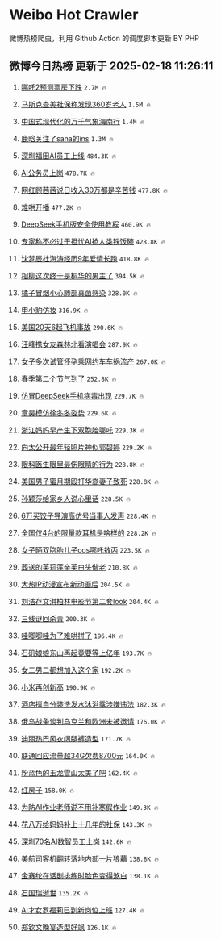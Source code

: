 # Weibo Hot Crawler 



微博热榜爬虫，利用 Github Action 的调度脚本更新 BY PHP 


## 微博今日热榜 更新于 2025-02-18 11:26:11 
1. [哪吒2预测票房下跌](https://s.weibo.com/weibo?q=%23%E5%93%AA%E5%90%922%E9%A2%84%E6%B5%8B%E7%A5%A8%E6%88%BF%E4%B8%8B%E8%B7%8C%23&t=31&band_rank=1&Refer=top) `2.7M 🔥` 

1. [马斯克查美社保称发现360岁老人](https://s.weibo.com/weibo?q=%23%E9%A9%AC%E6%96%AF%E5%85%8B%E6%9F%A5%E7%BE%8E%E7%A4%BE%E4%BF%9D%E7%A7%B0%E5%8F%91%E7%8E%B0360%E5%B2%81%E8%80%81%E4%BA%BA%23&t=31&band_rank=2&Refer=top) `1.5M 🔥` 

1. [中国式现代化的万千气象海南行](https://s.weibo.com/weibo?q=%23%E4%B8%AD%E5%9B%BD%E5%BC%8F%E7%8E%B0%E4%BB%A3%E5%8C%96%E7%9A%84%E4%B8%87%E5%8D%83%E6%B0%94%E8%B1%A1%E6%B5%B7%E5%8D%97%E8%A1%8C%23&t=31&band_rank=3&Refer=top) `1.4M 🔥` 

1. [鹿晗关注了sana的ins](https://s.weibo.com/weibo?q=%23%E9%B9%BF%E6%99%97%E5%85%B3%E6%B3%A8%E4%BA%86sana%E7%9A%84ins%23&t=31&band_rank=4&Refer=top) `1.3M 🔥` 

1. [深圳福田AI员工上线](https://s.weibo.com/weibo?q=%23%E6%B7%B1%E5%9C%B3%E7%A6%8F%E7%94%B0AI%E5%91%98%E5%B7%A5%E4%B8%8A%E7%BA%BF%23&t=31&band_rank=5&Refer=top) `484.3K 🔥` 

1. [AI公务员上岗](https://s.weibo.com/weibo?q=%23AI%E5%85%AC%E5%8A%A1%E5%91%98%E4%B8%8A%E5%B2%97%23&t=31&band_rank=6&Refer=top) `478.7K 🔥` 

1. [网红顾茜茜说日收入30万都是辛苦钱](https://s.weibo.com/weibo?q=%23%E7%BD%91%E7%BA%A2%E9%A1%BE%E8%8C%9C%E8%8C%9C%E8%AF%B4%E6%97%A5%E6%94%B6%E5%85%A530%E4%B8%87%E9%83%BD%E6%98%AF%E8%BE%9B%E8%8B%A6%E9%92%B1%23&t=31&band_rank=7&Refer=top) `477.8K 🔥` 

1. [难哄开播](https://s.weibo.com/weibo?q=%E9%9A%BE%E5%93%84%E5%BC%80%E6%92%AD&t=31&band_rank=8&Refer=top) `477.2K 🔥` 

1. [DeepSeek手机版安全使用教程](https://s.weibo.com/weibo?q=%23DeepSeek%E6%89%8B%E6%9C%BA%E7%89%88%E5%AE%89%E5%85%A8%E4%BD%BF%E7%94%A8%E6%95%99%E7%A8%8B%23&t=31&band_rank=9&Refer=top) `460.9K 🔥` 

1. [专家称不必过于担忧AI抢人类铁饭碗](https://s.weibo.com/weibo?q=%23%E4%B8%93%E5%AE%B6%E7%A7%B0%E4%B8%8D%E5%BF%85%E8%BF%87%E4%BA%8E%E6%8B%85%E5%BF%A7AI%E6%8A%A2%E4%BA%BA%E7%B1%BB%E9%93%81%E9%A5%AD%E7%A2%97%23&t=31&band_rank=10&Refer=top) `428.8K 🔥` 

1. [沈梦辰杜海涛经历9年爱情长跑](https://s.weibo.com/weibo?q=%23%E6%B2%88%E6%A2%A6%E8%BE%B0%E6%9D%9C%E6%B5%B7%E6%B6%9B%E7%BB%8F%E5%8E%869%E5%B9%B4%E7%88%B1%E6%83%85%E9%95%BF%E8%B7%91%23&t=31&band_rank=11&Refer=top) `418.8K 🔥` 

1. [相柳这次终于是桐华的男主了](https://s.weibo.com/weibo?q=%E7%9B%B8%E6%9F%B3%E8%BF%99%E6%AC%A1%E7%BB%88%E4%BA%8E%E6%98%AF%E6%A1%90%E5%8D%8E%E7%9A%84%E7%94%B7%E4%B8%BB%E4%BA%86&t=31&band_rank=12&Refer=top) `394.5K 🔥` 

1. [橘子冒烟小心肺部真菌感染](https://s.weibo.com/weibo?q=%23%E6%A9%98%E5%AD%90%E5%86%92%E7%83%9F%E5%B0%8F%E5%BF%83%E8%82%BA%E9%83%A8%E7%9C%9F%E8%8F%8C%E6%84%9F%E6%9F%93%23&t=31&band_rank=13&Refer=top) `328.0K 🔥` 

1. [申小豹仿妆](https://s.weibo.com/weibo?q=%23%E7%94%B3%E5%B0%8F%E8%B1%B9%E4%BB%BF%E5%A6%86%23&t=31&band_rank=14&Refer=top) `316.9K 🔥` 

1. [美国20天6起飞机事故](https://s.weibo.com/weibo?q=%23%E7%BE%8E%E5%9B%BD20%E5%A4%A96%E8%B5%B7%E9%A3%9E%E6%9C%BA%E4%BA%8B%E6%95%85%23&t=31&band_rank=15&Refer=top) `290.6K 🔥` 

1. [汪峰携女友森林北看演唱会](https://s.weibo.com/weibo?q=%23%E6%B1%AA%E5%B3%B0%E6%90%BA%E5%A5%B3%E5%8F%8B%E6%A3%AE%E6%9E%97%E5%8C%97%E7%9C%8B%E6%BC%94%E5%94%B1%E4%BC%9A%23&t=31&band_rank=16&Refer=top) `287.9K 🔥` 

1. [女子多次试管怀孕乘网约车车祸流产](https://s.weibo.com/weibo?q=%23%E5%A5%B3%E5%AD%90%E5%A4%9A%E6%AC%A1%E8%AF%95%E7%AE%A1%E6%80%80%E5%AD%95%E4%B9%98%E7%BD%91%E7%BA%A6%E8%BD%A6%E8%BD%A6%E7%A5%B8%E6%B5%81%E4%BA%A7%23&t=31&band_rank=17&Refer=top) `267.0K 🔥` 

1. [春季第二个节气到了](https://s.weibo.com/weibo?q=%23%E6%98%A5%E5%AD%A3%E7%AC%AC%E4%BA%8C%E4%B8%AA%E8%8A%82%E6%B0%94%E5%88%B0%E4%BA%86%23&t=31&band_rank=18&Refer=top) `252.8K 🔥` 

1. [仿冒DeepSeek手机病毒出现](https://s.weibo.com/weibo?q=%23%E4%BB%BF%E5%86%92DeepSeek%E6%89%8B%E6%9C%BA%E7%97%85%E6%AF%92%E5%87%BA%E7%8E%B0%23&t=31&band_rank=19&Refer=top) `229.7K 🔥` 

1. [章昊模仿徐冬冬姿势](https://s.weibo.com/weibo?q=%E7%AB%A0%E6%98%8A%E6%A8%A1%E4%BB%BF%E5%BE%90%E5%86%AC%E5%86%AC%E5%A7%BF%E5%8A%BF&t=31&band_rank=20&Refer=top) `229.6K 🔥` 

1. [浙江妈妈早产生下双胞胎哪吒](https://s.weibo.com/weibo?q=%23%E6%B5%99%E6%B1%9F%E5%A6%88%E5%A6%88%E6%97%A9%E4%BA%A7%E7%94%9F%E4%B8%8B%E5%8F%8C%E8%83%9E%E8%83%8E%E5%93%AA%E5%90%92%23&t=31&band_rank=21&Refer=top) `229.3K 🔥` 

1. [向太公开最年轻照片神似郭碧婷](https://s.weibo.com/weibo?q=%23%E5%90%91%E5%A4%AA%E5%85%AC%E5%BC%80%E6%9C%80%E5%B9%B4%E8%BD%BB%E7%85%A7%E7%89%87%E7%A5%9E%E4%BC%BC%E9%83%AD%E7%A2%A7%E5%A9%B7%23&t=31&band_rank=22&Refer=top) `229.2K 🔥` 

1. [眼科医生眼里最伤眼睛的行为](https://s.weibo.com/weibo?q=%23%E7%9C%BC%E7%A7%91%E5%8C%BB%E7%94%9F%E7%9C%BC%E9%87%8C%E6%9C%80%E4%BC%A4%E7%9C%BC%E7%9D%9B%E7%9A%84%E8%A1%8C%E4%B8%BA%23&t=31&band_rank=23&Refer=top) `228.8K 🔥` 

1. [美国男子蜜月期殴打华裔妻子致死](https://s.weibo.com/weibo?q=%23%E7%BE%8E%E5%9B%BD%E7%94%B7%E5%AD%90%E8%9C%9C%E6%9C%88%E6%9C%9F%E6%AE%B4%E6%89%93%E5%8D%8E%E8%A3%94%E5%A6%BB%E5%AD%90%E8%87%B4%E6%AD%BB%23&t=31&band_rank=24&Refer=top) `228.8K 🔥` 

1. [孙颖莎给家乡人说心里话](https://s.weibo.com/weibo?q=%23%E5%AD%99%E9%A2%96%E8%8E%8E%E7%BB%99%E5%AE%B6%E4%B9%A1%E4%BA%BA%E8%AF%B4%E5%BF%83%E9%87%8C%E8%AF%9D%23&t=31&band_rank=25&Refer=top) `228.5K 🔥` 

1. [6万买饺子导演高仿号当事人发声](https://s.weibo.com/weibo?q=%236%E4%B8%87%E4%B9%B0%E9%A5%BA%E5%AD%90%E5%AF%BC%E6%BC%94%E9%AB%98%E4%BB%BF%E5%8F%B7%E5%BD%93%E4%BA%8B%E4%BA%BA%E5%8F%91%E5%A3%B0%23&t=31&band_rank=26&Refer=top) `228.4K 🔥` 

1. [全国仅4台的限量款耳机是啥样的](https://s.weibo.com/weibo?q=%23%E5%85%A8%E5%9B%BD%E4%BB%854%E5%8F%B0%E7%9A%84%E9%99%90%E9%87%8F%E6%AC%BE%E8%80%B3%E6%9C%BA%E6%98%AF%E5%95%A5%E6%A0%B7%E7%9A%84%23&t=31&band_rank=27&Refer=top) `228.2K 🔥` 

1. [女子晒双胞胎儿子cos哪吒敖丙](https://s.weibo.com/weibo?q=%23%E5%A5%B3%E5%AD%90%E6%99%92%E5%8F%8C%E8%83%9E%E8%83%8E%E5%84%BF%E5%AD%90cos%E5%93%AA%E5%90%92%E6%95%96%E4%B8%99%23&t=31&band_rank=28&Refer=top) `223.5K 🔥` 

1. [葬送的芙莉莲辛芙白头偕老](https://s.weibo.com/weibo?q=%E8%91%AC%E9%80%81%E7%9A%84%E8%8A%99%E8%8E%89%E8%8E%B2%E8%BE%9B%E8%8A%99%E7%99%BD%E5%A4%B4%E5%81%95%E8%80%81&t=31&band_rank=29&Refer=top) `210.8K 🔥` 

1. [大热IP动漫宣布新动画后](https://s.weibo.com/weibo?q=%E5%A4%A7%E7%83%ADIP%E5%8A%A8%E6%BC%AB%E5%AE%A3%E5%B8%83%E6%96%B0%E5%8A%A8%E7%94%BB%E5%90%8E&t=31&band_rank=30&Refer=top) `204.5K 🔥` 

1. [刘浩存文淇柏林电影节第二套look](https://s.weibo.com/weibo?q=%23%E5%88%98%E6%B5%A9%E5%AD%98%E6%96%87%E6%B7%87%E6%9F%8F%E6%9E%97%E7%94%B5%E5%BD%B1%E8%8A%82%E7%AC%AC%E4%BA%8C%E5%A5%97look%23&t=31&band_rank=31&Refer=top) `204.4K 🔥` 

1. [三线谜回杀青](https://s.weibo.com/weibo?q=%23%E4%B8%89%E7%BA%BF%E8%B0%9C%E5%9B%9E%E6%9D%80%E9%9D%92%23&t=31&band_rank=32&Refer=top) `200.3K 🔥` 

1. [哇唧唧哇为了难哄拼了](https://s.weibo.com/weibo?q=%E5%93%87%E5%94%A7%E5%94%A7%E5%93%87%E4%B8%BA%E4%BA%86%E9%9A%BE%E5%93%84%E6%8B%BC%E4%BA%86&t=31&band_rank=33&Refer=top) `196.4K 🔥` 

1. [石矶娘娘东山再起竟要等上亿年](https://s.weibo.com/weibo?q=%23%E7%9F%B3%E7%9F%B6%E5%A8%98%E5%A8%98%E4%B8%9C%E5%B1%B1%E5%86%8D%E8%B5%B7%E7%AB%9F%E8%A6%81%E7%AD%89%E4%B8%8A%E4%BA%BF%E5%B9%B4%23&t=31&band_rank=34&Refer=top) `193.7K 🔥` 

1. [女二男二都想加入这个家](https://s.weibo.com/weibo?q=%E5%A5%B3%E4%BA%8C%E7%94%B7%E4%BA%8C%E9%83%BD%E6%83%B3%E5%8A%A0%E5%85%A5%E8%BF%99%E4%B8%AA%E5%AE%B6&t=31&band_rank=35&Refer=top) `192.2K 🔥` 

1. [小米再创新高](https://s.weibo.com/weibo?q=%23%E5%B0%8F%E7%B1%B3%E5%86%8D%E5%88%9B%E6%96%B0%E9%AB%98%23&t=31&band_rank=36&Refer=top) `190.9K 🔥` 

1. [酒店擅自分装洗发水沐浴露涉嫌违法](https://s.weibo.com/weibo?q=%23%E9%85%92%E5%BA%97%E6%93%85%E8%87%AA%E5%88%86%E8%A3%85%E6%B4%97%E5%8F%91%E6%B0%B4%E6%B2%90%E6%B5%B4%E9%9C%B2%E6%B6%89%E5%AB%8C%E8%BF%9D%E6%B3%95%23&t=31&band_rank=37&Refer=top) `182.3K 🔥` 

1. [俄乌战争谈判乌克兰和欧洲未被邀请](https://s.weibo.com/weibo?q=%23%E4%BF%84%E4%B9%8C%E6%88%98%E4%BA%89%E8%B0%88%E5%88%A4%E4%B9%8C%E5%85%8B%E5%85%B0%E5%92%8C%E6%AC%A7%E6%B4%B2%E6%9C%AA%E8%A2%AB%E9%82%80%E8%AF%B7%23&t=31&band_rank=38&Refer=top) `176.0K 🔥` 

1. [迪丽热巴风衣阔腿裤造型](https://s.weibo.com/weibo?q=%23%E8%BF%AA%E4%B8%BD%E7%83%AD%E5%B7%B4%E9%A3%8E%E8%A1%A3%E9%98%94%E8%85%BF%E8%A3%A4%E9%80%A0%E5%9E%8B%23&t=31&band_rank=39&Refer=top) `171.7K 🔥` 

1. [联通回应流量超34G欠费8700元](https://s.weibo.com/weibo?q=%23%E8%81%94%E9%80%9A%E5%9B%9E%E5%BA%94%E6%B5%81%E9%87%8F%E8%B6%8534G%E6%AC%A0%E8%B4%B98700%E5%85%83%23&t=31&band_rank=40&Refer=top) `164.0K 🔥` 

1. [粉蓝色的玉龙雪山太美了吧](https://s.weibo.com/weibo?q=%23%E7%B2%89%E8%93%9D%E8%89%B2%E7%9A%84%E7%8E%89%E9%BE%99%E9%9B%AA%E5%B1%B1%E5%A4%AA%E7%BE%8E%E4%BA%86%E5%90%A7%23&t=31&band_rank=41&Refer=top) `162.4K 🔥` 

1. [红房子](https://s.weibo.com/weibo?q=%E7%BA%A2%E6%88%BF%E5%AD%90&t=31&band_rank=42&Refer=top) `158.0K 🔥` 

1. [为防AI作业老师说不用补寒假作业](https://s.weibo.com/weibo?q=%23%E4%B8%BA%E9%98%B2AI%E4%BD%9C%E4%B8%9A%E8%80%81%E5%B8%88%E8%AF%B4%E4%B8%8D%E7%94%A8%E8%A1%A5%E5%AF%92%E5%81%87%E4%BD%9C%E4%B8%9A%23&t=31&band_rank=43&Refer=top) `149.3K 🔥` 

1. [花八万给妈妈补上十几年的社保](https://s.weibo.com/weibo?q=%23%E8%8A%B1%E5%85%AB%E4%B8%87%E7%BB%99%E5%A6%88%E5%A6%88%E8%A1%A5%E4%B8%8A%E5%8D%81%E5%87%A0%E5%B9%B4%E7%9A%84%E7%A4%BE%E4%BF%9D%23&t=31&band_rank=44&Refer=top) `143.3K 🔥` 

1. [深圳70名AI数智员工上岗](https://s.weibo.com/weibo?q=%23%E6%B7%B1%E5%9C%B370%E5%90%8DAI%E6%95%B0%E6%99%BA%E5%91%98%E5%B7%A5%E4%B8%8A%E5%B2%97%23&t=31&band_rank=45&Refer=top) `142.6K 🔥` 

1. [美航司客机翻转落地内部一片狼藉](https://s.weibo.com/weibo?q=%23%E7%BE%8E%E8%88%AA%E5%8F%B8%E5%AE%A2%E6%9C%BA%E7%BF%BB%E8%BD%AC%E8%90%BD%E5%9C%B0%E5%86%85%E9%83%A8%E4%B8%80%E7%89%87%E7%8B%BC%E8%97%89%23&t=31&band_rank=46&Refer=top) `138.8K 🔥` 

1. [金赛纶在话剧排练时脸色变得煞白](https://s.weibo.com/weibo?q=%23%E9%87%91%E8%B5%9B%E7%BA%B6%E5%9C%A8%E8%AF%9D%E5%89%A7%E6%8E%92%E7%BB%83%E6%97%B6%E8%84%B8%E8%89%B2%E5%8F%98%E5%BE%97%E7%85%9E%E7%99%BD%23&t=31&band_rank=47&Refer=top) `138.1K 🔥` 

1. [石国瑞逝世](https://s.weibo.com/weibo?q=%23%E7%9F%B3%E5%9B%BD%E7%91%9E%E9%80%9D%E4%B8%96%23&t=31&band_rank=48&Refer=top) `135.2K 🔥` 

1. [AI才女罗福莉已到新岗位上班](https://s.weibo.com/weibo?q=%23AI%E6%89%8D%E5%A5%B3%E7%BD%97%E7%A6%8F%E8%8E%89%E5%B7%B2%E5%88%B0%E6%96%B0%E5%B2%97%E4%BD%8D%E4%B8%8A%E7%8F%AD%23&t=31&band_rank=49&Refer=top) `127.4K 🔥` 

1. [郑钦文晚宴造型好飒](https://s.weibo.com/weibo?q=%23%E9%83%91%E9%92%A6%E6%96%87%E6%99%9A%E5%AE%B4%E9%80%A0%E5%9E%8B%E5%A5%BD%E9%A3%92%23&t=31&band_rank=50&Refer=top) `126.1K 🔥` 

